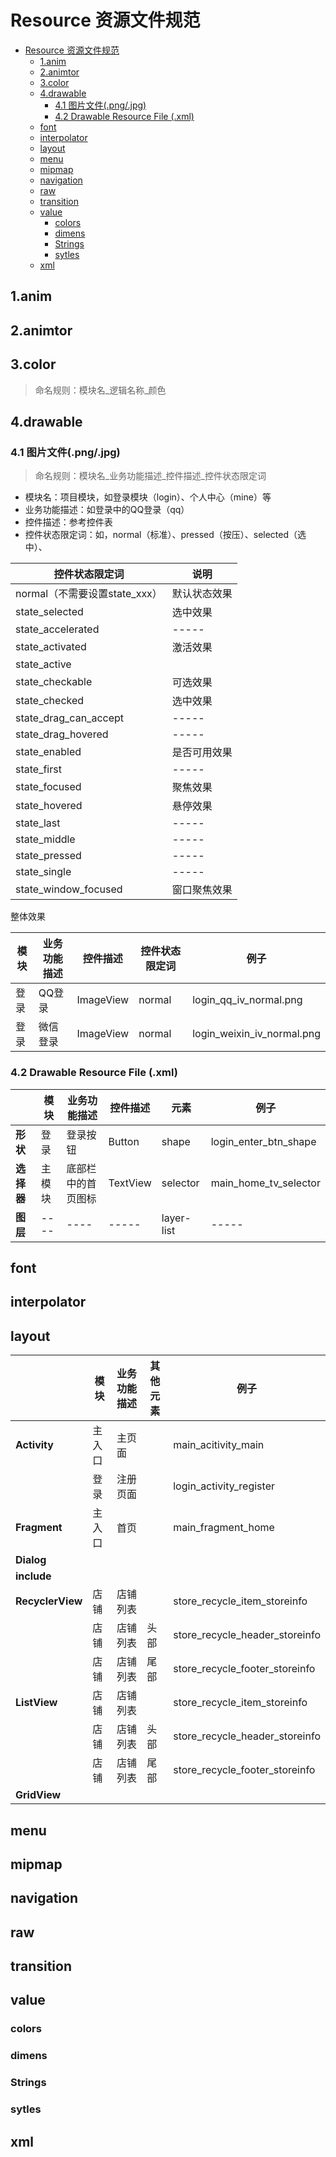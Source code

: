 # Resource 资源文件规范
- [Resource 资源文件规范](#resource-资源文件规范)
  - [1.anim](#1anim)
  - [2.animtor](#2animtor)
  - [3.color](#3color)
  - [4.drawable](#4drawable)
    - [4.1 图片文件(.png/.jpg)](#41-图片文件pngjpg)
    - [4.2 Drawable Resource File (.xml)](#42-drawable-resource-file-xml)
  - [font](#font)
  - [interpolator](#interpolator)
  - [layout](#layout)
  - [menu](#menu)
  - [mipmap](#mipmap)
  - [navigation](#navigation)
  - [raw](#raw)
  - [transition](#transition)
  - [value](#value)
    - [colors](#colors)
    - [dimens](#dimens)
    - [Strings](#strings)
    - [sytles](#sytles)
  - [xml](#xml)
## 1.anim
## 2.animtor
## 3.color
> 命名规则：模块名_逻辑名称_颜色
## 4.drawable
### 4.1 图片文件(.png/.jpg)
> 命名规则：模块名_业务功能描述_控件描述_控件状态限定词   
- 模块名：项目模块，如登录模块（login）、个人中心（mine）等   
- 业务功能描述：如登录中的QQ登录（qq）  
- 控件描述：参考控件表  
- 控件状态限定词：如，normal（标准）、pressed（按压）、selected（选中）、

|控件状态限定词|说明|
|----|-----|
|normal（不需要设置state_xxx）|默认状态效果|
|state_selected|选中效果|
|state_accelerated|-----|
|state_activated|激活效果|
|state_active||
|state_checkable|可选效果|
|state_checked|选中效果|
|state_drag_can_accept|-----|
|state_drag_hovered|-----|
|state_enabled|是否可用效果|
|state_first|-----|
|state_focused|聚焦效果|
|state_hovered|悬停效果|
|state_last|-----|
|state_middle|-----|
|state_pressed|-----|
|state_single|-----|
|state_window_focused|窗口聚焦效果|

整体效果

|模块|业务功能描述|控件描述|控件状态限定词 |例子|
|----|----|-----|----|----|
|登录|QQ登录|ImageView|normal|login_qq_iv_normal.png|
|登录|微信登录|ImageView|normal|login_weixin_iv_normal.png|
### 4.2 Drawable Resource File (.xml)

|    |模块|业务功能描述|控件描述|元素|例子|
|----|----|----|-----|----|-----|
|**形状**|登录|登录按钮|Button|shape|login_enter_btn_shape|
|**选择器**|主模块|底部栏中的首页图标|TextView|selector|main_home_tv_selector|
|**图层**|----|----|-----|layer-list|-----|



## font

## interpolator

## layout

|    |模块|业务功能描述|其他元素|例子|
|----|----|----|-----|----|
|**Activity**|主入口|主页面||main_acitivity_main|
|            |登录|注册页面||login_activity_register|
|**Fragment**|主入口|首页||main_fragment_home|
|**Dialog**|||||
|**include**|||||
|**RecyclerView**|店铺|店铺列表||store_recycle_item_storeinfo|
|                |店铺|店铺列表|头部|store_recycle_header_storeinfo|
|                |店铺|店铺列表|尾部|store_recycle_footer_storeinfo|
|**ListView**    |店铺|店铺列表||store_recycle_item_storeinfo|
|                |店铺|店铺列表|头部|store_recycle_header_storeinfo|
|                |店铺|店铺列表|尾部|store_recycle_footer_storeinfo|
|**GridView**|||||


## menu

## mipmap

## navigation

## raw

## transition

## value
### colors
### dimens
### Strings
### sytles

## xml
